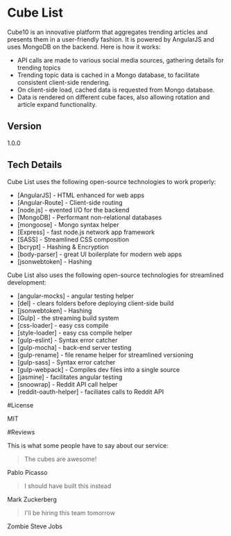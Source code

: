 # Cube List

Cube10 is an innovative platform that aggregates trending articles and presents them in a user-friendly fashion. It is powered by AngularJS and uses MongoDB on the backend. Here is how it works:

- API calls are made to various social media sources, gathering details for trending topics
- Trending topic data is cached in a Mongo database, to facilitate consistent client-side rendering.
- On client-side load, cached data is requested from Mongo database.
- Data is rendered on different cube faces, also allowing rotation and article expand functionality.

## Version

1.0.0

## Tech Details

Cube List uses the following open-source technologies to work properly:

* [AngularJS] - HTML enhanced for web apps
* [Angular-Route] - Client-side routing
* [node.js] - evented I/O for the backend
* [MongoDB] - Performant non-relational databases
* [mongoose] - Mongo syntax helper
* [Express] - fast node.js network app framework
* [SASS] - Streamlined CSS composition
* [bcrypt] - Hashing & Encryption
* [body-parser] - great UI boilerplate for modern web apps
* [jsonwebtoken] - Hashing

Cube List also uses the following open-source technologies for streamlined development:

* [angular-mocks] - angular testing helper
* [del] - clears folders before deploying client-side build
* [jsonwebtoken] - Hashing
* [Gulp] - the streaming build system
* [css-loader] - easy css compile
* [style-loader] - easy css compile helper
* [gulp-eslint] - Syntax error catcher
* [gulp-mocha] - back-end server testing
* [gulp-rename] - file rename helper for streamlined versioning
* [gulp-sass] - Syntax error catcher
* [gulp-webpack] - Compiles dev files into a single source
* [jasmine] - facilitates angular testing
* [snoowrap] - Reddit API call helper
* [reddit-oauth-helper] - faciliates calls to Reddit API

#License

MIT

#Reviews

This is what some people have to say about our service:

> The cubes are awesome!

 Pablo Picasso

> I should have built this instead

 Mark Zuckerberg

> I'll be hiring this team tomorrow

 Zombie Steve Jobs
